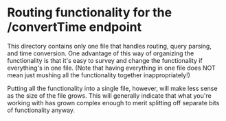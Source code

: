 # Routing functionality for the /convertTime endpoint

This directory contains only one file that handles routing, query parsing, and
time conversion.  One advantage of this way of organizing the functionality is
that it's easy to survey and change the functionality if everything's in one
file. (Note that having everything in one file does NOT mean just mushing all
the functionality together inappropriately!)

Putting all the functionality into a single file, however, will make less sense
as the size of the file grows. This will generally indicate that what you're
working with has grown complex enough to merit splitting off separate bits of
functionality anyway.
